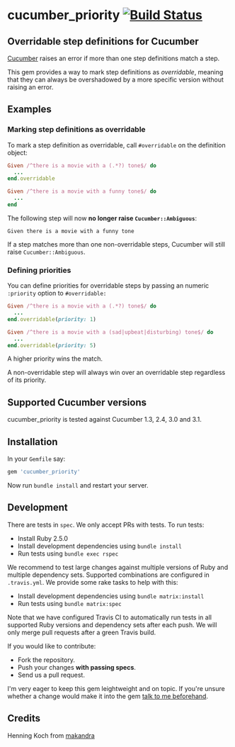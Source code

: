 cucumber_priority [![Build Status](https://travis-ci.org/makandra/cucumber_priority.svg?branch=master)](https://travis-ci.org/makandra/cucumber_priority)
=================

Overridable step definitions for Cucumber
-----------------------------------------

[Cucumber](https://github.com/cucumber/cucumber-ruby) raises an error if more than one step definitions match a step.

This gem provides a way to mark step definitions as *overridable*, meaning that they can always be overshadowed by a more specific version without raising an error.


Examples
--------

### Marking step definitions as overridable

To mark a step definition as overridable, call `#overridable` on the definition object:

```ruby
Given /^there is a movie with a (.*?) tone$/ do
  ...
end.overridable

Given /^there is a movie with a funny tone$/ do
  ...
end
```

The following step will now **no longer raise `Cucumber::Ambiguous`**:

```cucumber
Given there is a movie with a funny tone
```

If a step matches more than one non-overridable steps, Cucumber will still raise `Cucumber::Ambiguous`.


### Defining priorities

You can define priorities for overridable steps by passing an numeric `:priority` option to `#overridable:`

```ruby
Given /^there is a movie with a (.*?) tone$/ do
  ...
end.overridable(priority: 1)

Given /^there is a movie with a (sad|upbeat|disturbing) tone$/ do
  ...
end.overridable(priority: 5)
```

A higher priority wins the match.

A non-overridable step will always win over an overridable step regardless of its priority.


Supported Cucumber versions
----------------------------

cucumber_priority is tested against Cucumber 1.3, 2.4, 3.0 and 3.1.


Installation
------------

In your `Gemfile` say:

```ruby
gem 'cucumber_priority'
```

Now run `bundle install` and restart your server.


Development
-----------

There are tests in `spec`. We only accept PRs with tests. To run tests:

- Install Ruby 2.5.0
- Install development dependencies using `bundle install`
- Run tests using `bundle exec rspec`

We recommend to test large changes against multiple versions of Ruby and multiple dependency sets. Supported combinations are configured in `.travis.yml`. We provide some rake tasks to help with this:

- Install development dependencies using `bundle matrix:install`
- Run tests using `bundle matrix:spec`

Note that we have configured Travis CI to automatically run tests in all supported Ruby versions and dependency sets after each push. We will only merge pull requests after a green Travis build.

If you would like to contribute:

- Fork the repository.
- Push your changes **with passing specs**.
- Send us a pull request.

I'm very eager to keep this gem leightweight and on topic. If you're unsure whether a change would make it into the gem  [talk to me beforehand](mailto:henning.koch@makandra.de).


Credits
-------

Henning Koch from [makandra](https://makandra.com/)


